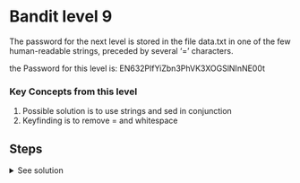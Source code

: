 # Bandit level 9
The password for the next level is stored in the file data.txt in one of the few human-readable strings, preceded by several ‘=’ characters.

the Password for this level is: EN632PlfYiZbn3PhVK3XOGSlNInNE00t
### Key Concepts from this level
1. Possible solution is to use strings and sed in conjunction
2. Keyfinding is to remove = and whitespace

## Steps

<details>
  <summary>See solution</summary>


  ### Solution

  ```zsh
bandit9@bandit:~$ cat data.txt | strings -n 20 | sed -r "s/=+//g; s/\s//"
G7w8LIi6J3kTb8A7j9LgrywtEUlyyp6s
bandit9@bandit:~$
  ```

</details>

